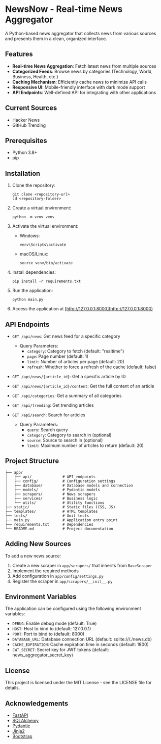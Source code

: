 # NewsNow - Real-time News Aggregator

A Python-based news aggregator that collects news from various sources and presents them in a clean, organized interface.

## Features

- **Real-time News Aggregation**: Fetch latest news from multiple sources
- **Categorized Feeds**: Browse news by categories (Technology, World, Business, Health, etc.)
- **Caching Mechanism**: Efficiently cache news to minimize API calls
- **Responsive UI**: Mobile-friendly interface with dark mode support
- **API Endpoints**: Well-defined API for integrating with other applications

## Current Sources

- Hacker News
- GitHub Trending

## Prerequisites

- Python 3.8+
- pip

## Installation

1. Clone the repository:
   ```
   git clone <repository-url>
   cd <repository-folder>
   ```

2. Create a virtual environment:
   ```
   python -m venv venv
   ```

3. Activate the virtual environment:
   
   - Windows:
     ```
     venv\Scripts\activate
     ```
   
   - macOS/Linux:
     ```
     source venv/bin/activate
     ```

4. Install dependencies:
   ```
   pip install -r requirements.txt
   ```

5. Run the application:
   ```
   python main.py
   ```

6. Access the application at [http://127.0.0.1:8000](http://127.0.0.1:8000)

## API Endpoints

- `GET /api/news`: Get news feed for a specific category
  - Query Parameters:
    - `category`: Category to fetch (default: "realtime")
    - `page`: Page number (default: 1)
    - `limit`: Number of articles per page (default: 20)
    - `refresh`: Whether to force a refresh of the cache (default: false)

- `GET /api/news/{article_id}`: Get a specific article by ID

- `GET /api/news/{article_id}/content`: Get the full content of an article

- `GET /api/categories`: Get a summary of all categories

- `GET /api/trending`: Get trending articles

- `GET /api/search`: Search for articles
  - Query Parameters:
    - `query`: Search query
    - `category`: Category to search in (optional)
    - `source`: Source to search in (optional)
    - `limit`: Maximum number of articles to return (default: 20)

## Project Structure

```
├── app/
│   ├── api/              # API endpoints
│   ├── config/           # Configuration settings
│   ├── database/         # Database models and connection
│   ├── models/           # Pydantic models
│   ├── scrapers/         # News scrapers
│   ├── services/         # Business logic
│   └── utils/            # Utility functions
├── static/               # Static files (CSS, JS)
├── templates/            # HTML templates
├── tests/                # Unit tests
├── main.py               # Application entry point
├── requirements.txt      # Dependencies
└── README.md             # Project documentation
```

## Adding New Sources

To add a new news source:

1. Create a new scraper in `app/scrapers/` that inherits from `BaseScraper`
2. Implement the required methods
3. Add configuration in `app/config/settings.py`
4. Register the scraper in `app/scrapers/__init__.py`

## Environment Variables

The application can be configured using the following environment variables:

- `DEBUG`: Enable debug mode (default: True)
- `HOST`: Host to bind to (default: 127.0.0.1)
- `PORT`: Port to bind to (default: 8000)
- `DATABASE_URL`: Database connection URL (default: sqlite:///./news.db)
- `CACHE_EXPIRATION`: Cache expiration time in seconds (default: 1800)
- `JWT_SECRET`: Secret key for JWT tokens (default: news_aggregator_secret_key)

## License

This project is licensed under the MIT License - see the LICENSE file for details.

## Acknowledgements

- [FastAPI](https://fastapi.tiangolo.com/)
- [SQLAlchemy](https://www.sqlalchemy.org/)
- [Pydantic](https://pydantic-docs.helpmanual.io/)
- [Jinja2](https://jinja.palletsprojects.com/)
- [Bootstrap](https://getbootstrap.com/)